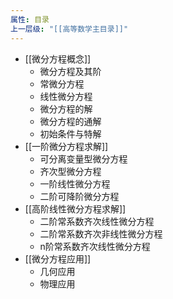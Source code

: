 ```yaml
---
属性: 目录
上一层级: "[[高等数学主目录]]"
---
```


- [[微分方程概念]]
	- 微分方程及其阶
	- 常微分方程
	- 线性微分方程
	- 微分方程的解
	- 微分方程的通解
	- 初始条件与特解
- [[一阶微分方程求解]]
	- 可分离变量型微分方程
	- 齐次型微分方程
	- 一阶线性微分方程
	- 二阶可降阶微分方程
- [[高阶线性微分方程求解]]
	- 二阶常系数齐次线性微分方程
	- 二阶常系数齐次非线性微分方程
	- n阶常系数齐次线性微分方程
- [[微分方程应用]]
	- 几何应用
	- 物理应用